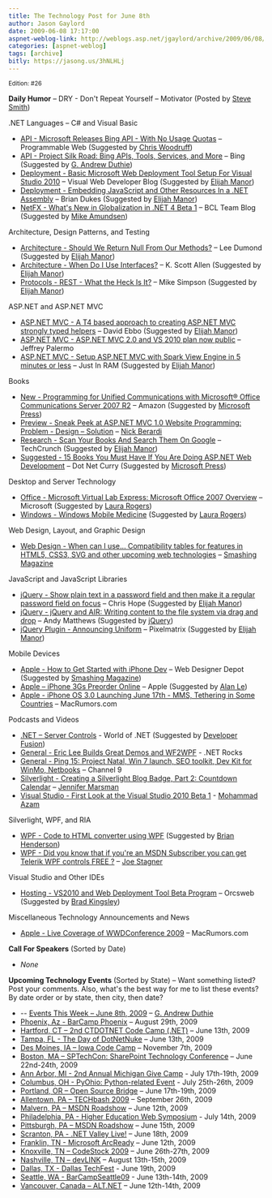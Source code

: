 ```yaml
---
title: The Technology Post for June 8th
author: Jason Gaylord
date: 2009-06-08 17:17:00
aspnet-weblog-link: http://weblogs.asp.net/jgaylord/archive/2009/06/08/the-technology-post-for-june-8th.aspx
categories: [aspnet-weblog]
tags: [archive]
bitly: https://jasong.us/3hNLHLj
---
```


<small>Edition: #26</small>

**Daily Humor** – DRY - Don't Repeat Yourself – Motivator (Posted by [Steve Smith](http://twitter.com/ardalis))

.NET Languages – C# and Visual Basic

- [API - Microsoft Releases Bing API - With No Usage Quotas](http://blog.programmableweb.com/2009/06/08/microsoft-releases-bing-api-with-no-usage-quotas/) – Programmable Web (Suggested by [Chris Woodruff](http://twitter.com/cwoodruff))
- [API - Project Silk Road: Bing APIs, Tools, Services, and More](http://www.bing.com/developers/) – Bing (Suggested by [G. Andrew Duthie](http://twitter.com/devhammer))
- [Deployment - Basic Microsoft Web Deployment Tool Setup For Visual Studio 2010](http://blogs.msdn.com/webdevtools/archive/2009/06/05/basic-microsoft-web-deployment-tool-setup-for-visual-studio-2010.aspx) – Visual Web Developer Blog (Suggested by [Elijah Manor](http://twitter.com/elijahmanor))
- [Deployment - Embedding JavaScript and Other Resources In a .NET Assembly](http://weblogs.asp.net/briandukes/archive/2009/06/08/embedding-javascript-and-other-resources-in-a-net-assembly.aspx) – Brian Dukes (Suggested by [Elijah Manor](http://twitter.com/elijahmanor))
- [NetFX - What's New in Globalization in .NET 4 Beta 1](http://blogs.msdn.com/bclteam/archive/2009/06/08/what-s-new-in-globalization-in-net-4-beta-1-melitta-andersen.aspx) – BCL Team Blog (Suggested by [Mike Amundsen](http://twitter.com/mamund))

Architecture, Design Patterns, and Testing

- [Architecture - Should We Return Null From Our Methods?](http://leedumond.com/blog/should-we-return-null-from-our-methods/) – Lee Dumond (Suggested by [Elijah Manor](http://twitter.com/elijahmanor))
- [Architecture - When Do I Use Interfaces?](http://odetocode.com/Blogs/scott/archive/2009/06/07/12891.aspx) – K. Scott Allen (Suggested by [Elijah Manor](http://twitter.com/elijahmanor))
- [Protocols - REST - What the Heck Is It?](http://www.slipjig.org/Mike/post/2009/05/REST---What-the-Heck-Is-It.aspx) – Mike Simpson (Suggested by [Elijah Manor](http://twitter.com/elijahmanor))

ASP.NET and ASP.NET MVC

- [ASP.NET MVC - A T4 based approach to creating ASP.NET MVC strongly typed helpers](http://blogs.msdn.com/davidebb/archive/2009/06/04/a-t4-based-approach-to-creating-asp-net-mvc-strongly-typed-helpers.aspx) – David Ebbo (Suggested by [Elijah Manor](http://twitter.com/elijahmanor))
- [ASP.NET MVC - ASP.NET MVC 2.0 and VS 2010 plan now public](http://jeffreypalermo.com/blog/asp-net-mvc-2-0-and-vs-2010-plan-now-public/) – Jeffrey Palermo
- [ASP.NET MVC - Setup ASP.NET MVC with Spark View Engine in 5 minutes or less](http://justinram.wordpress.com/2009/06/08/setup-asp-net-mvc-with-spark-view-engine-in-5-minutes-or-less/) – Just In RAM (Suggested by [Elijah Manor](http://twitter.com/elijahmanor))

Books

- [New - Programming for Unified Communications with Microsoft® Office Communications Server 2007 R2](https://www.amazon.com/Programming-Unified-Communications-Microsoft%C2%AE-Pro-Developer/dp/0735626235/ref=as_li_ss_tl?ie=UTF8&s=books&qid=1241846079&sr=1-1&linkCode=ll1&tag=jasongaylor01-20&linkId=efd572aa947cd50fe098f6b603f6cfb0&language=en_US) – Amazon (Suggested by [Microsoft Press](http://twitter.com/MicrosoftPress))
- [Preview - Sneak Peek at ASP.NET MVC 1.0 Website Programming: Problem - Design – Solution](http://www.coderjournal.com/2009/06/sneak-peek-at-aspnet-mvc-10-website-programming-problem-design-solution/) – [Nick Berardi](http://twitter.com/nberardi)
- [Research - Scan Your Books And Search Them On Google](http://www.techcrunch.com/2009/06/07/scan-your-books-and-search-them-on-google/) – TechCrunch (Suggested by [Elijah Manor](http://twitter.com/elijahmanor))
- [Suggested - 15 Books You Must Have If You Are Doing ASP.NET Web Development](http://www.dotnetcurry.com/(X(1)S(sjrt4sfxoohq4q55kqvuov55))/ShowArticle.aspx?ID=329&AspxAutoDetectCookieSupport=1) – Dot Net Curry (Suggested by [Microsoft Press](http://twitter.com/MicrosoftPress))

Desktop and Server Technology

- [Office - Microsoft Virtual Lab Express: Microsoft Office 2007 Overview](http://www.microsoftvirtuallabs.com/express/registration.aspx?LabId=c84dacce-fb8d-4df9-a2a9-e451caf3c8a3) – Microsoft (Suggested by [Laura Rogers](http://twitter.com/WonderLaura))
- [Windows - Windows Mobile Medicine](http://blogs.msdn.com/healthblog/archive/2009/05/05/windows-mobile-medicine.aspx) (Suggested by [Laura Rogers](http://twitter.com/WonderLaura))

Web Design, Layout, and Graphic Design

- [Web Design - When can I use… Compatibility tables for features in HTML5, CSS3, SVG and other upcoming web technologies](http://a.deveria.com/caniuse/#agents=All&eras=All&cats=All&statuses=rec,cr,wd,ietf,unoff&bw_shaded=1) – [Smashing Magazine](http://twitter.com/smashingmag)

JavaScript and JavaScript Libraries

- [jQuery - Show plain text in a password field and then make it a regular password field on focus](http://www.electrictoolbox.com/jquery-toggle-between-password-text-field/) – Chris Hope (Suggested by [Elijah Manor](http://twitter.com/elijahmanor))
- [jQuery - jQuery and AIR: Writing content to the file system via drag and drop](http://andymatthews.net/read/2009/06/07/jQuery-and-AIR:-Writing-content-to-the-file-system-via-drag-and-drop) – Andy Matthews (Suggested by [jQuery](http://twitter.com/jquery))
- [jQuery Plugin - Announcing Uniform](http://pixelmatrixdesign.com/weblog/comments/announcing_uniform/) – Pixelmatrix (Suggested by [Elijah Manor](http://twitter.com/elijahmanor))

Mobile Devices

- [Apple - How to Get Started with iPhone Dev](http://www.webdesignerdepot.com/2009/05/how-to-get-started-with-iphone-dev/) – Web Designer Depot (Suggested by [Smashing Magazine](http://twitter.com/smashingmag))
- [Apple – iPhone 3Gs Preorder Online](http://store.apple.com/us/browse/home/shop_iphone/family/iphone) – Apple (Suggested by [Alan Le](http://twitter.com/a7an))
- [Apple - iPhone OS 3.0 Launching June 17th - MMS, Tethering in Some Countries](http://www.macrumors.com/2009/06/08/iphone-os-3-0-launching-june-17th/) – MacRumors.com

Podcasts and Videos

- [.NET – Server Controls](http://www.worldofdotnet.com/post.aspx?id=729ee9d3-03b9-4bc2-81ab-08b79cf9bb37) - World of .NET (Suggested by [Developer Fusion](http://twitter.com/devpodcasts))
- [General - Eric Lee Builds Great Demos and WF2WPF](http://www.dotnetrocks.com/default.aspx?showNum=452) - .NET Rocks
- [General - Ping 15: Project Natal, Win 7 launch, SEO toolkit, Dev Kit for WinMo, Netbooks](http://channel9.msdn.com/shows/PingShow/Ping-15-Project-Natal-Win-7-launch-SEO-toolkit-Dev-Kit-for-WinMo-Netbook-name/) – Channel 9
- [Silverlight - Creating a Silverlight Blog Badge, Part 2: Countdown Calendar](http://channel9.msdn.com/posts/jennmar/Creating-a-Silverlight-Blog-Badge-Part-2-Countdown-Calendar/) – [Jennifer Marsman](http://twitter.com/jennifermarsman)
- [Visual Studio - First Look at the Visual Studio 2010 Beta 1](http://highoncoding.com/Videos/572_First_Look_at_the_Visual_Studio_2010_Beta_1.aspx) - [Mohammad Azam](http://twitter.com/azamsharp)

Silverlight, WPF, and RIA

- [WPF - Code to HTML converter using WPF](http://www.coderun.com/ide/?p=convert-code-to-html-wpf-xbap) (Suggested by [Brian Henderson](http://twitter.com/brian_henderson))
- [WPF - Did you know that if you're an MSDN Subscriber you can get Telerik WPF controls FREE ?](http://misfitgeek.com/blog/did-you-know-that-if-you-rsquo-re-an-msdn-subscriber-you-can-get-telerik-wpf-controls-free/) – [Joe Stagner](http://twitter.com/MisfitGeek)

Visual Studio and Other IDEs

- [Hosting - VS2010 and Web Deployment Tool Beta Program](http://www.orcsweb.com/hosting/vs2010beta.aspx) – Orcsweb (Suggested by [Brad Kingsley](http://twitter.com/BradKingsley))

Miscellaneous Technology Announcements and News

- [Apple - Live Coverage of WWDConference 2009](http://www.macrumors.com/) – MacRumors.com

**Call For Speakers** (Sorted by Date)

- _None_

**Upcoming Technology Events** (Sorted by State) – Want something listed? Post your comments. Also, what's the best way for me to list these events? By date order or by state, then city, then date?

- \-- [Events This Week – June 8th, 2009](http://blogs.msdn.com/gduthie/archive/2009/06/08/events-this-week-june-8th-2009.aspx) – [G. Andrew Duthie](http://twitter.com/devhammer)
- [Phoenix, Az - BarCamp Phoenix](http://barcamp.org/BarCampPhoenix) – August 29th, 2009
- [Hartford, CT – 2nd CTDOTNET Code Camp (.NET)](http://ctdotnet.org/codecamp2.aspx) – June 13th, 2009
- [Tampa, FL - The Day of DotNetNuke](http://dayofdnn.com/) – June 13th, 2009
- [Des Moines, IA – Iowa Code Camp](http://iowacodecamp.com/default.aspx) – November 7th, 2009
- [Boston, MA – SPTechCon: SharePoint Technology Conference](http://www.sptechcon.com/) – June 22nd-24th, 2009
- [Ann Arbor, MI - 2nd Annual Michigan Give Camp](http://michigangivecamp.eventbrite.com/) - July 17th-19th, 2009
- [Columbus, OH - PyOhio: Python-related Event](http://www.developerfusion.com/event/13421/pyohio/) - July 25th-26th, 2009
- [Portland, OR – Open Source Bridge](http://www.developerfusion.com/event/12569/open-source-bridge/) – June 17th-19th, 2009
- [Allentown, PA – TECHbash 2009](http://techbash.com/) – September 26th, 2009
- [Malvern, PA – MSDN Roadshow](http://msevents.microsoft.com/CUI/EventDetail.aspx?EventID=1032415130&Culture=en-US) – June 12th, 2009
- [Philadelphia, PA - Higher Education Web Symposium](http://www.developerfusion.com/event/11332/higher-education-web-symposium/) - July 14th, 2009
- [Pittsburgh, PA – MSDN Roadshow](http://msevents.microsoft.com/CUI/EventDetail.aspx?EventID=1032415478&Culture=en-US) – June 15th, 2009
- [Scranton, PA - .NET Valley Live!](http://dotnetvalley.com/events/eventdetails.aspx?eventid=72) – June 18th, 2009
- [Franklin, TN - Microsoft ArcReady](http://www.developerfusion.com/event/12322/microsoft-arcready/) – June 12th, 2009
- [Knoxville, TN – CodeStock 2009](http://www.codestock.org/) – June 26th-27th, 2009
- [Nashville, TN – devLINK](http://devlink.net/) – August 13th-15th, 2009
- [Dallas, TX - Dallas TechFest](http://www.developerfusion.com/event/12258/dallas-techfest/) - June 19th, 2009
- [Seattle, WA - BarCampSeattle09](http://barcampseattle-09.pathable.com/) - June 13th-14th, 2009
- [Vancouver, Canada – ALT.NET](http://www.altnetconfcanada.com/home/index.castle) – June 12th-14th, 2009